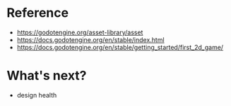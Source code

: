 # Reference
*   https://godotengine.org/asset-library/asset
*   https://docs.godotengine.org/en/stable/index.html
*   https://docs.godotengine.org/en/stable/getting_started/first_2d_game/
# What's next?
*   design health
